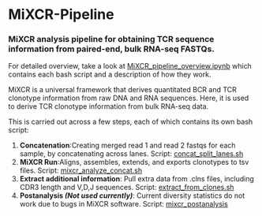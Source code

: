 # MiXCR-Pipeline
### MiXCR analysis pipeline for obtaining TCR sequence information from paired-end, bulk RNA-seq FASTQs. 

For detailed overview, take a look at [MiXCR_pipeline_overview.ipynb](https://github.com/jmakings/MiXCR-Pipeline/blob/main/MiXCR_pipeline_overview.ipynb) which contains each bash script and a description of how they work.

MiXCR is a universal framework that derives quantitated BCR and TCR clonotype information from raw DNA and RNA sequences. Here, it is used to derive TCR clonotype information from bulk RNA-seq data.

This is carried out across a few steps, each of which contains its own bash script: 
1. **Concatenation**:Creating merged read 1 and read 2 fastqs for each sample, by concatenating across lanes. 
Script: [concat_split_lanes.sh](https://github.com/jmakings/MiXCR-Pipeline/blob/main/concat_split_lanes.sh)
2. **MiXCR Run**:Aligns, assembles, extends, and exports clonotypes to tsv files. 
Script: [mixcr_analyze_concat.sh](https://github.com/jmakings/MiXCR-Pipeline/blob/main/mixcr_analyze_concat.sh)
3. **Extract additional information**: Pull extra data from .clns files, including CDR3 length and V,D,J sequences. 
Script: [extract_from_clones.sh](https://github.com/jmakings/MiXCR-Pipeline/blob/main/extract_from_clones.sh)
4. **Postanalysis *(Not used currently)***: Current diversity statistics do not work due to bugs in MiXCR software. 
Script: [mixcr_postanalysis](https://github.com/jmakings/MiXCR-Pipeline/blob/main/mixcr_postanalysis.sh)

